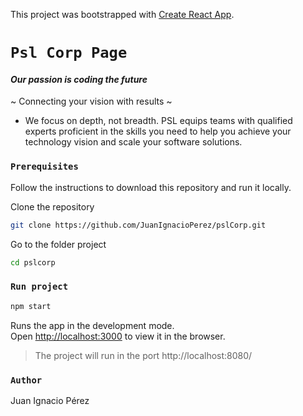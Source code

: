 This project was bootstrapped with [Create React App](https://github.com/facebook/create-react-app).

# `Psl Corp Page`

#### *Our passion is coding the future*

~ Connecting your vision with results ~
 - We focus on depth, not breadth. PSL equips teams with qualified experts proficient in the skills you need to help you achieve your technology vision and scale your software solutions.

### `Prerequisites`
Follow the instructions to download this repository and run it locally.

Clone the repository
```bash
git clone https://github.com/JuanIgnacioPerez/pslCorp.git
```

Go to the folder project
```bash
cd pslcorp
```

### `Run project`
```bash
npm start
```

Runs the app in the development mode.<br>
Open [http://localhost:3000](http://localhost:3000) to view it in the browser.

> The project will run in the port  http://localhost:8080/


### `Author`
Juan Ignacio Pérez